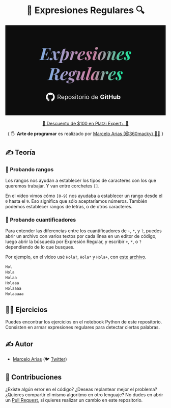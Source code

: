 <h1 align="center">📖 Expresiones Regulares 🔍</h1>

![Expresiones Regulares](./.github/thumbnail.png)

<p align="center"><a href="https://unete.platzi.com/p/?utm_campaign=af_z8nz47zasr9n20g7hz8nz47zi3etbtjj">🎁 Descuento de $100 en Platzi Expert+ 💚</a></p>
<p align="center">{ 🖐 <b>Arte de programar</b> es realizado por <a href="https://marceloarias.com">Marcelo Arias (@360macky) 👨‍🚀</a> }</p>


## ✍ Teoría

### 🔬 Probando rangos
Los rangos nos ayudan a establecer los tipos de caracteres con los que queremos trabajar. Y van entre corchetes `[]`.

En el vídeo vimos cómo `[0-9]` nos ayudaba a establecer un rango desde el `0` hasta el `9`. Eso significa que sólo aceptaríamos números. También podemos establecer rangos de letras, o de otros caracteres.

### 🥽 Probando cuantificadores
Para entender las diferencias entre los cuantificadores de `+`, `*`, y `?`, puedes abrir un archivo con varios textos por cada línea en un editor de código, luego abrir la búsqueda por Expresión Regular, y escribir `+`, `*`, o `?` dependiendo de lo que busques.

Por ejemplo, en el vídeo usé `Hola?`, `Hola*` y `Hola+`, con [este archivo](./hola.txt).

```txt
Hol
Hola
Holaa
Holaaa
Holaaaa
Holaaaaa
```

## 🏋️‍♀️ Ejercicios
Puedes encontrar los ejercicios en el notebook Python de este repositorio. Consisten en armar expresiones regulares para detectar ciertas palabras.


## ✍ Autor
* [Marcelo Arias](https://github.com/360macky) (🐦 [Twitter](https://twitter.com/360macky))


## 🙌 Contribuciones
¿Existe algún error en el código? ¿Deseas replantear mejor el problema? ¿Quieres compartir el mismo algoritmo en otro lenguaje? No dudes en abrir un [Pull Request](), si quieres realizar un cambio en este repositorio.
